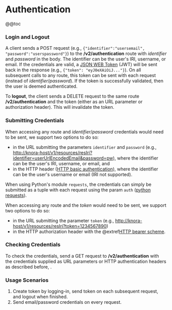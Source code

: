 <!---
Copyright © 2015-2018 the contributors (see Contributors.md).

This file is part of Knora.

Knora is free software: you can redistribute it and/or modify
it under the terms of the GNU Affero General Public License as published
by the Free Software Foundation, either version 3 of the License, or
(at your option) any later version.

Knora is distributed in the hope that it will be useful,
but WITHOUT ANY WARRANTY; without even the implied warranty of
MERCHANTABILITY or FITNESS FOR A PARTICULAR PURPOSE.  See the
GNU Affero General Public License for more details.

You should have received a copy of the GNU Affero General Public
License along with Knora.  If not, see <http://www.gnu.org/licenses/>.
-->

# Authentication

@@toc

### Login and Logout

A client sends a POST request (e.g., `{"identifier":"usersemail",
"password":"userspassword"}`) to the **/v2/authentication** route with
*identifier* and *password* in the body. The identifier can be the user's IRI,
username, or email. If the credentials are valid, a [JSON WEB Token](https://jwt.io) (JWT)
will be sent back in the response (e.g., `{"token": "eyJ0eXAiOiJ..."}`).
On all subsequent calls to any route, this token can be sent with each request (instead of
*identifier*/*password*). If the token is successfully validated, then the user is deemed
authenticated.

To **logout**, the client sends a DELETE request to the same route **/v2/authentication**
and the token (either as an URL parameter or authorization header). This will invalidate
the token.

### Submitting Credentials

When accessing any route and *identifier*/*password* credentials would
need to be sent, we support two options to do so:

- in the URL submitting the parameters `identifier` and `password`
  (e.g., <http://knora-host/v1/resources/resIri?identifier=userUrlEncodedEmail&password=pw>),
  where the identifier can be the user's IRI, username, or email, and
- in the HTTP header ([HTTP basic
  authentication](https://en.wikipedia.org/wiki/Basic_access_authentication)), where the
  identifier can be the user's username or email (IRI not supported).

When using Python's module `requests`, the credentials can simply be submitted as a tuple with
each request using the param `auth` ([python requests](http://docs.python-requests.org/en/master/user/authentication/#basic-authentication)).

When accessing any route and the *token* would need to be sent, we support two options to do so:

- in the URL submitting the parameter `token` (e.g.,
  <http://knora-host/v1/resources/resIri?token=1234567890>)
- in the HTTP authorization header with the
  @extref[HTTP bearer scheme](rfc:6750#section-2.1).

### Checking Credentials

To check the credentials, send a GET request to **/v2/authentication** with the credentials
supplied as URL parameters or HTTP authentication headers as described before, .

### Usage Scenarios

1.  Create token by logging-in, send token on each subsequent request,
    and logout when finished.
2.  Send email/password credentials on every request.
